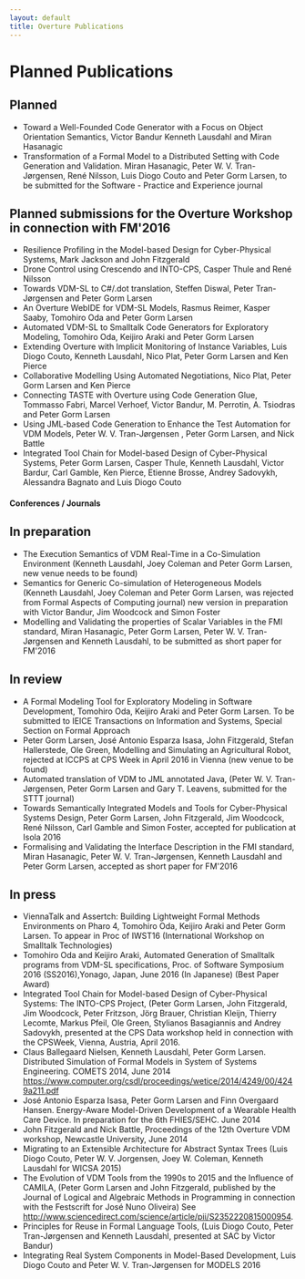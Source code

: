 ```yaml
---
layout: default
title: Overture Publications
---
```


# Planned Publications

## Planned
- Toward a Well-Founded Code Generator with a Focus on Object Orientation Semantics, Victor Bandur Kenneth Lausdahl and Miran Hasanagic
- Transformation of a Formal Model to a Distributed Setting with Code Generation and Validation. Miran Hasanagic, Peter W. V. Tran-Jørgensen, René Nilsson, Luis Diogo Couto and Peter Gorm Larsen, to be submitted for the Software - Practice and Experience journal

## Planned submissions for the Overture Workshop in connection with FM'2016
- Resilience Profiling in the Model-based Design for Cyber-Physical Systems, Mark Jackson and John Fitzgerald
- Drone Control using Crescendo and INTO-CPS, Casper Thule and René Nilsson
- Towards VDM-SL to C#/.dot translation, Steffen Diswal, Peter Tran-Jørgensen and Peter Gorm Larsen
- An Overture WebIDE for VDM-SL Models, Rasmus Reimer, Kasper Saaby, Tomohiro Oda and Peter Gorm Larsen
- Automated VDM-SL to Smalltalk Code Generators for Exploratory Modeling, Tomohiro Oda, Keijiro Araki and Peter Gorm Larsen
- Extending Overture with Implicit Monitoring of Instance Variables, Luis Diogo Couto, Kenneth Lausdahl, Nico Plat, Peter Gorm Larsen and Ken Pierce
- Collaborative Modelling Using Automated Negotiations, Nico Plat, Peter Gorm Larsen and Ken Pierce
- Connecting TASTE with Overture using Code Generation Glue, Tommasso Fabri, Marcel Verhoef, Victor Bandur, M. Perrotin, A. Tsiodras and Peter Gorm Larsen
-   Using JML-based Code Generation to Enhance the Test Automation for VDM Models, Peter W. V. Tran-Jørgensen , Peter Gorm Larsen, and Nick Battle
-   Integrated Tool Chain for Model-based Design of Cyber-Physical Systems, Peter Gorm Larsen, Casper Thule, Kenneth Lausdahl, Victor Bardur, Carl Gamble, Ken Pierce, Etienne Brosse, Andrey Sadovykh, Alessandra Bagnato and Luis Diogo Couto

#### Conferences / Journals

## In preparation
-   The Execution Semantics of VDM Real-Time in a Co-Simulation
    Environment (Kenneth Lausdahl, Joey Coleman and Peter Gorm Larsen,
    new venue needs to be found)
-   Semantics for Generic Co-simulation of Heterogeneous Models (Kenneth
    Lausdahl, Joey Coleman and Peter Gorm Larsen, was rejected from Formal
    Aspects of Computing journal) new version in preparation with Victor Bandur, Jim Woodcock and Simon Foster
- Modelling and Validating the properties of Scalar Variables in the FMI standard, Miran Hasanagic, Peter Gorm Larsen, Peter W. V. Tran-Jørgensen and Kenneth Lausdahl, to be submitted as short paper for FM'2016

## In review

- A Formal Modeling Tool for Exploratory Modeling in Software Development, Tomohiro Oda, Keijiro Araki and Peter Gorm Larsen. To be submitted to IEICE Transactions on Information and Systems, Special Section on Formal Approach
-   Peter Gorm Larsen, José Antonio Esparza Isasa, John Fitzgerald, Stefan Hallerstede, Ole Green, Modelling and Simulating an Agricultural Robot, rejected at ICCPS at CPS Week in April 2016 in Vienna (new venue to be found)
-   Automated translation of VDM to JML annotated Java, (Peter W. V. Tran-Jørgensen, Peter Gorm Larsen and Gary T. Leavens, submitted for the STTT journal)
-   Towards Semantically Integrated Models and Tools for Cyber-Physical Systems Design, Peter Gorm Larsen, John Fitzgerald, Jim Woodcock, René Nilsson, Carl Gamble and Simon Foster, accepted for publication at Isola 2016
-   Formalising and Validating the Interface Description in the FMI standard, Miran Hasanagic, Peter W. V. Tran-Jørgensen, Kenneth Lausdahl and Peter Gorm Larsen, accepted as short paper for FM'2016


## In press

- ViennaTalk and Assertch: Building Lightweight Formal Methods Environments on Pharo 4, Tomohiro Oda, Keijiro Araki and Peter Gorm Larsen. To appear in Proc of IWST16 (International Workshop on Smalltalk Technologies)
-   Tomohiro Oda and Keijiro Araki, Automated Generation of Smalltalk programs from VDM-SL specifications, Proc. of Software Symposium 2016 (SS2016),Yonago, Japan, June 2016 (In Japanese) (Best Paper Award)
-   Integrated Tool Chain for Model-based Design of Cyber-Physical Systems: The INTO-CPS Project, (Peter Gorm Larsen, John Fitzgerald, Jim Woodcock, Peter Fritzson, Jörg Brauer, Christian Kleijn, Thierry Lecomte, Markus Pfeil, Ole Green, Stylianos Basagiannis and Andrey Sadovykh, presented at the CPS Data workshop held in connection with the CPSWeek, Vienna, Austria, April 2016.
-   Claus Ballegaard Nielsen, Kenneth Lausdahl, Peter Gorm Larsen.
    Distributed Simulation of Formal Models in System of Systems
    Engineering. COMETS 2014, June 2014 https://www.computer.org/csdl/proceedings/wetice/2014/4249/00/4249a211.pdf
-   José Antonio Esparza Isasa, Peter Gorm Larsen and Finn Overgaard
    Hansen. Energy-Aware Model-Driven Development of a Wearable Health
    Care Device. In preparation for the 6th FHIES/SEHC. June 2014
-   John Fitzgerald and Nick Battle, Proceedings of the 12th Overture
    VDM workshop, Newcastle University, June 2014
-   Migrating to an Extensible Architecture for Abstract Syntax Trees
    (Luis Diogo Couto, Peter W. V. Jorgensen, Joey W. Coleman, Kenneth
    Lausdahl for WICSA 2015)
-   The Evolution of VDM Tools from the 1990s to 2015 and the Influence of CAMILA, (Peter Gorm Larsen and John Fitzgerald, published by the Journal of Logical and Algebraic Methods in Programming in connection with the Festscrift for José Nuno Oliveira) See http://www.sciencedirect.com/science/article/pii/S2352220815000954.
-   Principles for Reuse in Formal Language Tools, (Luis Diogo Couto, Peter Tran-Jørgensen and Kenneth Lausdahl, presented at SAC by Victor Bandur)
-   Integrating Real System Components in Model-Based Development, Luis Diogo Couto and Peter W. V. Tran-Jørgensen for MODELS 2016
